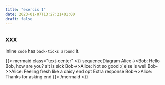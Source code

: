 ```yaml
---
title: "exercis 1"
date: 2023-01-07T13:27:21+01:00
draft: false
---
```

## xxx
Inline `code` has `back-ticks around` it.

{{< mermaid class="text-center" >}}
sequenceDiagram
    Alice->>Bob: Hello Bob, how are you?
    alt is sick
        Bob->>Alice: Not so good :(
    else is well
        Bob->>Alice: Feeling fresh like a daisy
    end
    opt Extra response
        Bob->>Alice: Thanks for asking
    end
{{< /mermaid >}}
